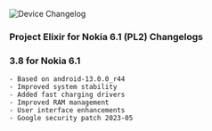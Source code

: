 ![Device Changelog](https://i.imgur.com/C0Wcdr5.png)

### Project Elixir for Nokia 6.1 (PL2) Changelogs

### 3.8 for Nokia 6.1
```
- Based on android-13.0.0_r44
- Improved system stability
- Added fast charging drivers
- Improved RAM management
- User interface enhancements
- Google security patch 2023-05
```
